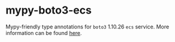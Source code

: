 # mypy-boto3-ecs

Mypy-friendly type annotations for `boto3` 1.10.26 `ecs` service.
More information can be found [here](https://github.com/vemel/mypy_boto3).